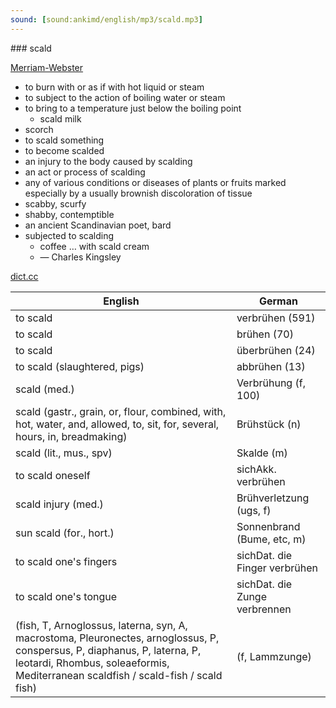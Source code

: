 ```yaml
---
sound: [sound:ankimd/english/mp3/scald.mp3]
---
```


\### scald

[Merriam-Webster](https://www.merriam-webster.com/dictionary/scald)

- to burn with or as if with hot liquid or steam
- to subject to the action of boiling water or steam
- to bring to a temperature just below the boiling point
    - scald milk
- scorch
- to scald something
- to become scalded
- an injury to the body caused by scalding
- an act or process of scalding
- any of various conditions or diseases of plants or fruits marked especially by a usually brownish discoloration of tissue
- scabby, scurfy
- shabby, contemptible
- an ancient Scandinavian poet, bard
- subjected to scalding
    - coffee … with scald cream
    - — Charles Kingsley

[dict.cc](https://www.dict.cc/scald)

| English        | German       |
| -------------- | ------------ |
| to scald | verbrühen (591) |
| to scald | brühen (70) |
| to scald | überbrühen (24) |
| to scald (slaughtered, pigs) | abbrühen (13) |
| scald (med.) | Verbrühung (f, 100) |
| scald (gastr., grain, or, flour, combined, with, hot, water, and, allowed, to, sit, for, several, hours, in, breadmaking) | Brühstück (n) |
| scald (lit., mus., spv) | Skalde (m) |
| to scald oneself | sichAkk. verbrühen |
| scald injury (med.) | Brühverletzung (ugs, f) |
| sun scald (for., hort.) | Sonnenbrand (Bume, etc, m) |
| to scald one's fingers | sichDat. die Finger verbrühen |
| to scald one's tongue | sichDat. die Zunge verbrennen |
|  (fish, T, Arnoglossus, laterna, syn, A, macrostoma, Pleuronectes, arnoglossus, P, conspersus, P, diaphanus, P, laterna, P, leotardi, Rhombus, soleaeformis, Mediterranean scaldfish / scald-fish / scald fish) |  (f, Lammzunge) |

